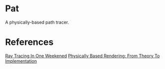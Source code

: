 # Pat

A physically-based path tracer.

# References

[Ray Tracing In One Weekened](https://raytracing.github.io)
[Physically Based Rendering: From Theory To Implementation](https://pbrt.org)
